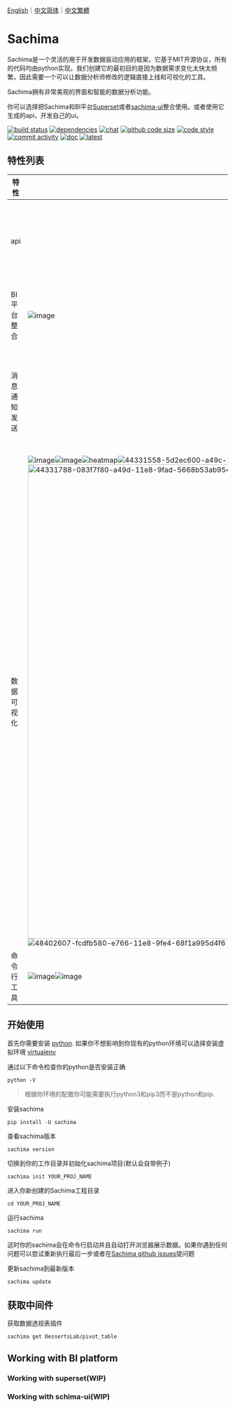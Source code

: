 [English](https://github.com/DessertsLab/Sachima/blob/master/README.md)｜[中文简体](https://github.com/DessertsLab/Sachima/blob/master/doc/README_CN.md)｜[中文繁體](https://github.com/DessertsLab/Sachima/blob/master/doc/README_TC.md)

# Sachima
Sachima是一个灵活的用于开发数据驱动应用的框架。它基于MIT开源协议，所有的代码均由python实现。我们创建它的最初目的是因为数据需求变化太快太频繁，因此需要一个可以让数据分析师修改的逻辑直接上线和可视化的工具。

Sachima拥有非常美观的界面和智能的数据分析功能。

你可以选择把Sachima和BI平台[Superset](https://github.com/apache/incubator-superset)或者[sachima-ui](https://github.com/nocmk2/sachima-ui)整合使用。或者使用它生成的api，开发自己的ui。

[![build status](https://img.shields.io/travis/DessertsLab/Sachima/master.svg?style=flat-square&logo=travis)](https://travis-ci.com/DessertsLab/Sachima)
[![dependencies](https://img.shields.io/librariesio/github/DessertsLab/Sachima?style=flat-square)](https://libraries.io/search?q=sachima)
[![chat](https://img.shields.io/gitter/room/DessertsLab/Sachima?color=purple&logo=gitter&style=flat-square)](https://gitter.im/sachima-python/community?utm_source=badge&utm_medium=badge&utm_campaign=pr-badge&utm_content=badge)
[![github code size](https://img.shields.io/github/languages/code-size/DessertsLab/Sachima?color=pink&style=flat-square)]()
[![code style](https://img.shields.io/badge/code%20style-black-000000.svg?style=flat-square)](https://github.com/ambv/black)
[![commit activity](https://img.shields.io/github/commit-activity/w/DessertsLab/Sachima?style=flat-square)](https://github.com/DessertsLab/Sachima/pulse)
[![doc](https://readthedocs.org/projects/sachima/badge/?version=latest&style=flat-square&color=ff69b4)](http://sachima.readthedocs.io/en/latest/?badge=latest)
[![latest](https://img.shields.io/pypi/v/sachima.svg?style=flat-square&logo=python)](https://pypi.python.org/pypi/sachima/)


特性列表
------------------------------------
|特性|预览|描述|
|----|----|----|
|api||把数据逻辑发布成rpc和http的api|
|BI平台整合|![image](https://user-images.githubusercontent.com/7627381/87924280-3c6cb200-cab1-11ea-9330-93cbe5340594.png)|可以在流行的BI平台上使用|
|消息通知发送||可以把数据报告发送到email或者即时通讯工具|
|数据可视化|![image](https://user-images.githubusercontent.com/7627381/87915432-c4988a80-caa4-11ea-96c3-e2f95e1d2017.png)![image](https://user-images.githubusercontent.com/7627381/87915967-68823600-caa5-11ea-9ca5-093a5688e1b0.png)![heatmap](https://user-images.githubusercontent.com/7627381/89003496-80be4480-d332-11ea-9cf6-c53d80df1377.gif)![44331558-5d2ec600-a49c-11e8-9406-ee71ac94b52c](https://user-images.githubusercontent.com/7627381/89003512-8a47ac80-d332-11ea-9d5d-391cdf67162c.gif)<img width="1082" alt="44331788-083f7f80-a49d-11e8-9fad-5668b53ab954" src="https://user-images.githubusercontent.com/7627381/89003523-90d62400-d332-11ea-86c4-6d10882ddf92.png">![48402607-fcdfb580-e766-11e8-9fe4-68f1a995d4f6](https://user-images.githubusercontent.com/7627381/89003527-9469ab00-d332-11ea-9406-55831eadc1f1.jpg)|一键可视化你的数据.
|命令行工具|![image](https://user-images.githubusercontent.com/7627381/87915185-5d7ad600-caa4-11ea-9c03-4847b8a1d1a1.png)![image](https://user-images.githubusercontent.com/7627381/87915290-8c914780-caa4-11ea-8bf7-da54ad63d6b8.png)|方便的命令行工具.|

开始使用
-----------------------------------
首先你需要安装 [python](https://www.python.org/downloads/).
如果你不想影响到你现有的python环境可以选择安装虚拟环境 [virtualenv](https://pypi.org/project/virtualenv/)

通过以下命令检查你的python是否安装正确

``` shell 
python -V
```

> 根据你环境的配置你可能需要执行python3和pip3而不是python和pip.

安装sachima

``` python
pip install -U sachima
```

查看sachima版本

``` shell
sachima version
```

切换到你的工作目录并初始化sachima项目(默认会自带例子)

``` shell
sachima init YOUR_PROJ_NAME
```

进入你新创建的Sachima工程目录
``` shell
cd YOUR_PROJ_NAME
```

运行sachima
``` shell
sachima run
```
这时你的sachima会在命令行启动并且自动打开浏览器展示数据。如果你遇到任何问题可以尝试重新执行最后一步或者在[Sachima github issues](https://github.com/DessertsLab/Sachima/issues)提问题

更新sachima到最新版本
``` shell
sachima update
```

获取中间件
-----------------------------------

获取数据透视表插件

``` shell
sachima get DessertsLab/pivot_table
```

Working with BI platform
-----------------------------------

### Working with superset(WIP)

### Working with schima-ui(WIP)
